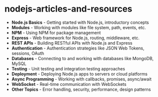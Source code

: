 # nodejs-articles-and-resources

- **Node.js Basics** - Getting started with Node.js, introductory concepts
- **Modules** - Working with modules like file system, path, events, etc.
- **NPM** - Using NPM for package management
- **Express** - Web framework for Node.js, routing, middleware, etc.
- **REST APIs** - Building RESTful APIs with Node.js and Express
- **Authentication** - Authentication strategies like JSON Web Tokens, sessions, OAuth
- **Databases** - Connecting to and working with databases like MongoDB, MySQL
- **Testing** - Unit testing and integration testing approaches
- **Deployment** - Deploying Node.js apps to servers or cloud platforms
- **Async Programming** - Working with callbacks, promises, async/await
- **WebSocket** - Real-time communication with WebSockets
- **Other Topics** - Error handling, security, performance, design patterns
